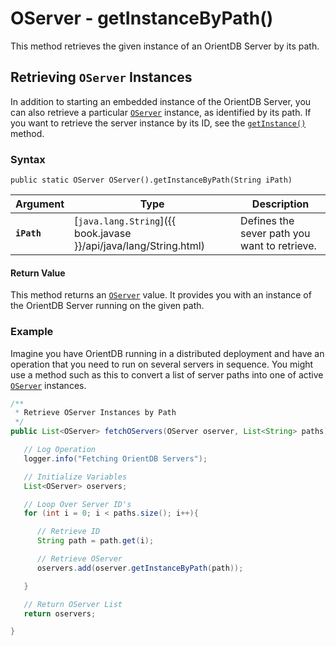 
# OServer - getInstanceByPath()

This method retrieves the given instance of an OrientDB Server by its path.

## Retrieving `OServer` Instances

In addition to starting an embedded instance of the OrientDB Server, you can also retrieve a particular [`OServer`](../OServer.md) instance, as identified by its path.  If you want to retrieve the server instance by its ID, see the [`getInstance()`](getInstance.md) method.

### Syntax 

```
public static OServer OServer().getInstanceByPath(String iPath)
```

| Argument | Type | Description |
|---|---|---|
| **`iPath`** | [`java.lang.String`]({{ book.javase }}/api/java/lang/String.html) | Defines the sever path you want to retrieve. | 

#### Return Value

This method returns an [`OServer`](../OServer.md) value.  It provides you with an instance of the OrientDB Server running on the given path.


### Example

Imagine you have OrientDB running in a distributed deployment and have an operation that you need to run on several servers in sequence.  You might use a method such as this to convert a list of server paths into one of active [`OServer`](../OServer.md) instances.

```java
/**
 * Retrieve OServer Instances by Path 
 */
public List<OServer> fetchOServers(OServer oserver, List<String> paths){

   // Log Operation
   logger.info("Fetching OrientDB Servers");

   // Initialize Variables
   List<OServer> oservers;

   // Loop Over Server ID's
   for (int i = 0; i < paths.size(); i++){

      // Retrieve ID
      String path = path.get(i);

	  // Retrieve OServer
	  oservers.add(oserver.getInstanceByPath(path));

   }

   // Return OServer List
   return oservers;

}
```
